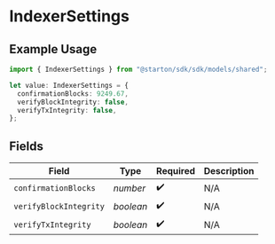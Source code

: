 # IndexerSettings

## Example Usage

```typescript
import { IndexerSettings } from "@starton/sdk/sdk/models/shared";

let value: IndexerSettings = {
  confirmationBlocks: 9249.67,
  verifyBlockIntegrity: false,
  verifyTxIntegrity: false,
};
```

## Fields

| Field                  | Type                   | Required               | Description            |
| ---------------------- | ---------------------- | ---------------------- | ---------------------- |
| `confirmationBlocks`   | *number*               | :heavy_check_mark:     | N/A                    |
| `verifyBlockIntegrity` | *boolean*              | :heavy_check_mark:     | N/A                    |
| `verifyTxIntegrity`    | *boolean*              | :heavy_check_mark:     | N/A                    |